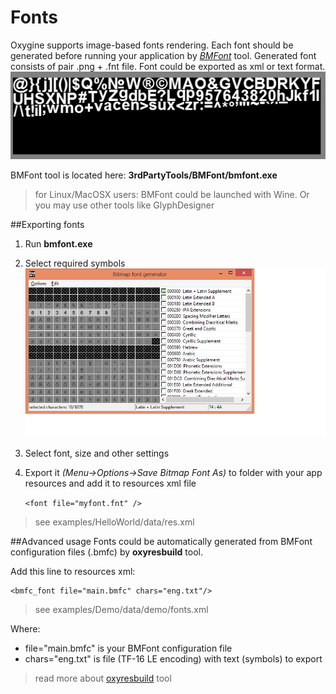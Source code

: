 # Fonts


Oxygine supports image-based fonts rendering.
Each font should be generated before running your application by *[BMFont](http://www.angelcode.com/products/bmfont/)* tool.
Generated font consists of pair .png + .fnt file. Font could be exported as xml or text format.
![font example](img/font.png)

BMFont tool is located here:
**3rdPartyTools/BMFont/bmfont.exe**
> for Linux/MacOSX users: BMFont could be launched with Wine. Or you may use other tools like GlyphDesigner  


##Exporting fonts
1. Run **bmfont.exe**
2. Select required symbols
![](img/bmfont.png)
3. Select font, size and other settings
4. Export it *(Menu->Options->Save Bitmap Font As)* to folder with your app resources and add it to resources xml file	

	`<font file="myfont.fnt" />`

> see examples/HelloWorld/data/res.xml


##Advanced usage
Fonts could be automatically generated from BMFont configuration files (.bmfc) by **oxyresbuild** tool.

Add this line to resources xml:

    <bmfc_font file="main.bmfc" chars="eng.txt"/>

> see examples/Demo/data/demo/fonts.xml

Where:

- file="main.bmfc" is your BMFont configuration file
- chars="eng.txt" is file (TF-16 LE encoding) with text (symbols) to export


> read more about [oxyresbuild](atlasses) tool
